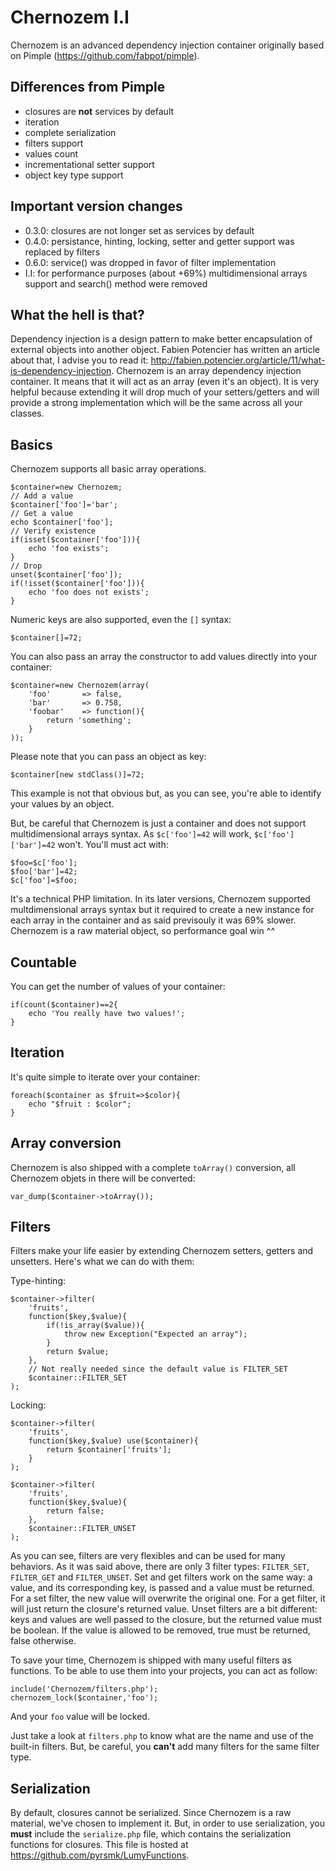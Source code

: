 Chernozem I.I
=============

Chernozem is an advanced dependency injection container originally based on Pimple (https://github.com/fabpot/pimple).

Differences from Pimple
-----------------------

- closures are __not__ services by default
- iteration
- complete serialization
- filters support
- values count
- incrementational setter support
- object key type support

Important version changes
-------------------------

- 0.3.0: closures are not longer set as services by default
- 0.4.0: persistance, hinting, locking, setter and getter support was replaced by filters
- 0.6.0: service() was dropped in favor of filter implementation
- I.I: for performance purposes (about +69%) multidimensional arrays support and search() method were removed

What the hell is that?
----------------------

Dependency injection is a design pattern to make better encapsulation of external objects into another object. Fabien Potencier has written an article about that, I advise you to read it: http://fabien.potencier.org/article/11/what-is-dependency-injection. Chernozem is an array dependency injection container. It means that it will act as an array (even it's an object). It is very helpful because extending it will drop much of your setters/getters and will provide a strong implementation which will be the same across all your classes.

Basics
------

Chernozem supports all basic array operations.

    $container=new Chernozem;
    // Add a value
    $container['foo']='bar';
    // Get a value
    echo $container['foo'];
    // Verify existence
    if(isset($container['foo'])){
        echo 'foo exists';
    }
    // Drop
    unset($container['foo']);
    if(!isset($container['foo'])){
        echo 'foo does not exists';
    }

Numeric keys are also supported, even the `[]` syntax:

    $container[]=72;

You can also pass an array the constructor to add values directly into your container:

    $container=new Chernozem(array(
        'foo'       => false,
        'bar'       => 0.758,
        'foobar'    => function(){
            return 'something';
        }
    ));

Please note that you can pass an object as key:

    $container[new stdClass()]=72;

This example is not that obvious but, as you can see, you're able to identify your values by an object.

But, be careful that Chernozem is just a container and does not support multidimensional arrays syntax. As `$c['foo']=42` will work, `$c['foo']['bar']=42` won't. You'll must act with:

    $foo=$c['foo'];
    $foo['bar']=42;
    $c['foo']=$foo;

It's a technical PHP limitation. In its later versions, Chernozem supported multdimensional arrays syntax but it required to create a new instance for each array in the container and as said previsouly it was 69% slower. Chernozem is a raw material object, so performance goal win ^^

Countable
---------

You can get the number of values of your container:

    if(count($container)==2{
        echo 'You really have two values!';
    }

Iteration
---------

It's quite simple to iterate over your container:

    foreach($container as $fruit=>$color){
        echo "$fruit : $color";
    }

Array conversion
----------------

Chernozem is also shipped with a complete `toArray()` conversion, all Chernozem objets in there will be converted:

    var_dump($container->toArray());

Filters
-------

Filters make your life easier by extending Chernozem setters, getters and unsetters. Here's what we can do with them:

Type-hinting:

    $container->filter(
        'fruits',
        function($key,$value){
            if(!is_array($value)){
                throw new Exception("Expected an array");
            }
            return $value;
        },
        // Not really needed since the default value is FILTER_SET
        $container::FILTER_SET
    );

Locking:

    $container->filter(
        'fruits',
        function($key,$value) use($container){
            return $container['fruits'];
        }
    );
    
    $container->filter(
        'fruits',
        function($key,$value){
            return false;
        },
        $container::FILTER_UNSET
    );


As you can see, filters are very flexibles and can be used for many behaviors. As it was said above, there are only 3 filter types: `FILTER_SET`, `FILTER_GET` and `FILTER_UNSET`. Set and get filters work on the same way: a value, and its corresponding key, is passed and a value must be returned. For a set filter, the new value will overwrite the original one. For a get filter, it will just return the closure's returned value. Unset filters are a bit different: keys and values are well passed to the closure, but the returned value must be boolean. If the value is allowed to be removed, true must be returned, false otherwise.

To save your time, Chernozem is shipped with many useful filters as functions. To be able to use them into your projects, you can act as follow:

    include('Chernozem/filters.php');
    chernozem_lock($container,'foo');

And your `foo` value will be locked.

Just take a look at `filters.php` to know what are the name and use of the built-in filters. But, be careful, you __can't__ add many filters for the same filter type.

Serialization
-------------

By default, closures cannot be serialized. Since Chernozem is a raw material, we've chosen to implement it. But, in order to use serialization, you __must__ include the `serialize.php` file, which contains the serialization functions for closures. This file is hosted at https://github.com/pyrsmk/LumyFunctions.
